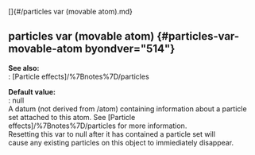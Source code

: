 []{#/particles var (movable atom).md}    
## particles var (movable atom) {#particles-var-movable-atom byondver="514"}    
**See also:**    
:   [Particle effects]/%7Bnotes%7D/particles    
<!-- -->    
**Default value:**    
:   null    
A datum (not derived from /atom) containing information about a particle    
set attached to this atom. See [Particle    
effects]/%7Bnotes%7D/particles for more information.    
Resetting this var to null after it has contained a particle set will    
cause any existing particles on this object to immiediately disappear.  